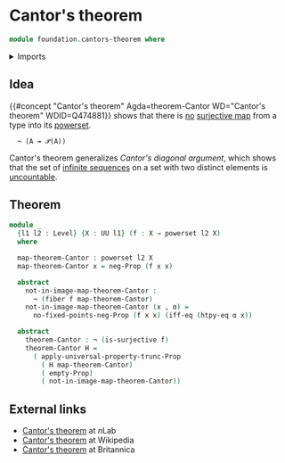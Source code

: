 # Cantor's theorem

```agda
module foundation.cantors-theorem where
```

<details><summary>Imports</summary>

```agda
open import foundation.dependent-pair-types
open import foundation.function-extensionality
open import foundation.logical-equivalences
open import foundation.negation
open import foundation.powersets
open import foundation.propositional-truncations
open import foundation.surjective-maps
open import foundation.universe-levels

open import foundation-core.empty-types
open import foundation-core.fibers-of-maps
open import foundation-core.propositions
```

</details>

## Idea

{{#concept "Cantor's theorem" Agda=theorem-Cantor WD="Cantor's theorem" WDID=Q474881}}
shows that there is [no](foundation-core.negation.md)
[surjective map](foundation.surjective-maps.md) from a type into its
[powerset](foundation.powersets.md).

```text
  ¬ (A ↠ 𝒫(A))
```

Cantor's theorem generalizes _Cantor's diagonal argument_, which shows that the
set of [infinite sequences](foundation.sequences.md) on a set with two distinct
elements is [uncountable](set-theory.uncountable-sets.md).

## Theorem

```agda
module _
  {l1 l2 : Level} {X : UU l1} (f : X → powerset l2 X)
  where

  map-theorem-Cantor : powerset l2 X
  map-theorem-Cantor x = neg-Prop (f x x)

  abstract
    not-in-image-map-theorem-Cantor :
      ¬ (fiber f map-theorem-Cantor)
    not-in-image-map-theorem-Cantor (x , α) =
      no-fixed-points-neg-Prop (f x x) (iff-eq (htpy-eq α x))

  abstract
    theorem-Cantor : ¬ (is-surjective f)
    theorem-Cantor H =
      ( apply-universal-property-trunc-Prop
        ( H map-theorem-Cantor)
        ( empty-Prop)
        ( not-in-image-map-theorem-Cantor))
```

## External links

- [Cantor's theorem](https://ncatlab.org/nlab/show/Cantor%27s+theorem) at $n$Lab
- [Cantor's theorem](https://en.wikipedia.org/wiki/Cantor%27s_theorem) at
  Wikipedia
- [Cantor's theorem](https://www.britannica.com/science/Cantors-theorem) at
  Britannica
